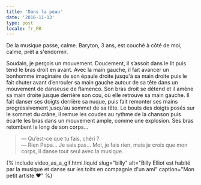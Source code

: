 ```yaml
---
title: 'Dans la peau'
date: '2016-11-13'
type: post
locale: fr_FR
---
```


De la musique passe, calme. Baryton, 3 ans, est couché à côté de moi, calme, prêt à s'endormir.

<!-- more -->

Soudain, je perçois un mouvement. Doucement, il s’assoit dans le lit puis tend le bras droit en avant. Avec la main gauche, il fait avancer un bonhomme imaginaire de son épaule droite jusqu'à sa main droite puis le fait chuter avant d’enrouler sa main gauche autour de sa tête dans un mouvement de danseuse de flamenco. Son bras droit se détend et il amène sa main droite jusque derrière son cou, où elle retrouve sa main gauche. Il fait danser ses doigts derrière sa nuque, puis fait remonter ses mains progressivement jusqu’au sommet de sa tête. Le bouts des doigts posés sur le sommet du crâne, il remue les coudes au rythme de la chanson puis écarte les bras dans un mouvement ample, comme une explosion. Ses bras retombent le long de son corps…

> — Qu’est-ce que tu fais, chéri ?  
> — Rien Papa… Je sais pas… Moi, je fais rien, mais je crois que mon corps, il danse tout seul avec la musique.

{% include video_as_a_gif.html.liquid
slug="billy"
alt="Billy Elliot est habité par la musique et danse sur les toits en compagnie d'un ami"
caption="Mon petit artiste ❤️"
%}
